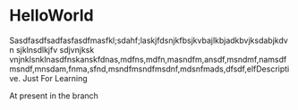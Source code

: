 # HelloWorld
Sasdfasdfsadfasfasdfmasfkl;sdahf;laskjfdsnjkfbsjkvbajlkbjadkbvjksdabjkdvn sjklnsdlkjfv sdjvnjksk vnjnklsnklnasdfnskanskfdnas,mdfns,mdfn,masndfm,ansdf,msndmf,namsdfmsndf,mnsdam,fnma,sfnd,msndfmsndfmsdnf,mdsnfmads,dfsdf,elfDescriptive. Just For Learning

At present in the branch
